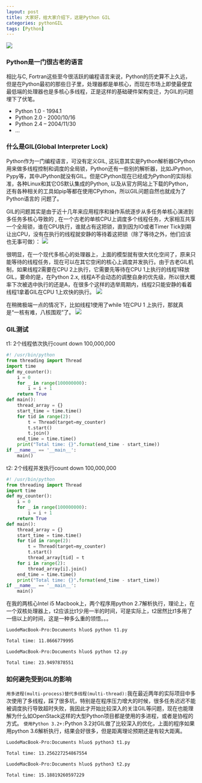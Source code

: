 ```yaml
---
layout: post
title: 大家好，给大家介绍下，这是Python GIL
categories: pythonGIL
tags: [Python]
---
```

![](http://ygjs-static-hz.oss-cn-beijing.aliyuncs.com/images/2018-1-16/8.jpg)

### Python是一门很古老的语言
相比与C, Fortran这些至今很活跃的编程语言来说，Python的历史算不上久远，但是在Python最初的那些日子里，处理器都是单核心，而现在市场上即使最便宜最低端的处理器也是多核心多线程，正是这样的基础硬件架构变迁，为GIL的问题埋下了伏笔。
- Python 1.0 - 1994.1
- Python 2.0 - 2000/10/16
- Python 2.4 – 2004/11/30
- ...

### 什么是GIL(Global Interpreter Lock)
Python作为一门编程语言，可没有定义GIL, 这玩意其实是Python解析器CPython用来做多线程控制和调度的全局锁，Python还有一些别的解析器，比如JPython, Pypy等，其中JPython就没有GIL。但是CPython现在已经成为Python的实际标准，各种Linux和其它OS默认集成的Python, 以及从官方网站上下载的Python，还有各种相关的工具如pip等都在使用CPython，所以GIL问题自然也就成为了Python语言的 问题了。

GIL的问题其实是由于近十几年来应用程序和操作系统逐步从多任务单核心演进到多任务多核心导致的 , 在一个古老的单核CPU上调度多个线程任务，大家相互共享一个全局锁，谁在CPU执行，谁就占有这把锁，直到因为IO或者Timer Tick到期让出CPU，没有在执行的线程就安静的等待着这把锁（除了等待之外，他们应该也无事可做）：
![](http://ygjs-static-hz.oss-cn-beijing.aliyuncs.com/images/2018-1-16/9.jpg)

很明显，在一个现代多核心的处理器上，上面的模型就有很大优化空间了，原来只能等待的线程任务，现在可以在其它空闲的核心上调度并发执行。由于古老GIL机制，如果线程2需要在CPU 2上执行，它需要先等待在CPU 1上执行的线程1释放GIL，要命的是，在Python 2.x, 线程A不会动态的调整自身的优先级，所以很大概率下次被选中执行的还是A，在很多个这样的选举周期内，线程2只能安静的看着线程1拿着GIL在CPU 1上欢快的执行。
![](http://ygjs-static-hz.oss-cn-beijing.aliyuncs.com/images/2018-1-16/10.jpg)

在稍微极端一点的情况下，比如线程1使用了while 1在CPU 1 上执行，那就真是“一核有难，八核围观”了。
![](http://ygjs-static-hz.oss-cn-beijing.aliyuncs.com/images/2018-1-16/11.jpg)

### GIL测试
t1: 2个线程依次执行count down 100,000,000
```python
#! /usr/bin/python
from threading import Thread
import time
def my_counter():
	i = 0
	for _ in range(100000000):
		i = i + 1
	return True
def main():
	thread_array = {}
	start_time = time.time()
	for tid in range(2):
		t = Thread(target=my_counter)
		t.start()
		t.join()
	end_time = time.time()
	print("Total time: {}".format(end_time - start_time))
if __name__ == '__main__':
	main()
```

t2: 2个线程并发执行count down 100,000,000
```python
#! /usr/bin/python
from threading import Thread
import time
def my_counter():
	i = 0
	for _ in range(100000000):
		i = i + 1
	return True
def main():
	thread_array = {}
	start_time = time.time()
	for tid in range(2):
		t = Thread(target=my_counter)
		t.start()
		thread_array[tid] = t
	for i in range(2):
		thread_array[i].join()
	end_time = time.time()
	print("Total time: {}".format(end_time - start_time))
if __name__ == '__main__':
	main()
```

在我的两核心Intel i5 Macbook上，两个程序用python 2.7解析执行，理论上，在一个双核处理器上，t2应该比t1少用一半的时间，可是实际上，t2居然比t1多用了一倍以上的时间，这是一种多么重的领悟。。。
```sh
LuodeMacBook-Pro:Documents hluo$ python t1.py

Total time: 11.8666779995

LuodeMacBook-Pro:Documents hluo$ python t2.py

Total time: 23.9497878551
```

### 如何避免受到GIL的影响
`用多进程(multi-process)替代多线程(multi-thread):`我在最近两年的实际项目中多次使用了多线程，踩了很多坑，特别是在程序压力增大的时候，很多任务迟迟不能被调度执行导致超时失败，我因此才开始比较深入的关注GIL等问题，现在也能理解为什么如OpenStack这样的大型Python项目都是使用的多进程，或者是协程的方式。
`使用Python 3.2+:`Python 3.2对GIL做了比较深入的优化，上面的程序如果用python 3.6解析执行，结果会好很多，但是距离理论预期还是有较大距离。
```sh
LuodeMacBook-Pro:Documents hluo$ python3 t1.py

Total time: 13.256227254867554

LuodeMacBook-Pro:Documents hluo$ python3 t2.py

Total time: 15.18819260597229
```


